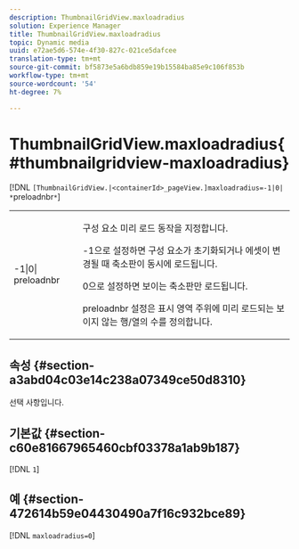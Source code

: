 ```yaml
---
description: ThumbnailGridView.maxloadradius
solution: Experience Manager
title: ThumbnailGridView.maxloadradius
topic: Dynamic media
uuid: e72ae5d6-574e-4f30-827c-021ce5dafcee
translation-type: tm+mt
source-git-commit: bf5873e5a6bdb859e19b15584ba85e9c106f853b
workflow-type: tm+mt
source-wordcount: '54'
ht-degree: 7%

---
```



# ThumbnailGridView.maxloadradius{#thumbnailgridview-maxloadradius}

[!DNL `[ThumbnailGridView.|<containerId>_pageView.]maxloadradius=-1|0| *`preloadnbr`*`]

<table id="table_D29F1F6A8EC74F42A254C823435F9493"> 
 <tbody> 
  <tr> 
   <td colname="col1"> <p><span class="codeph">-1|0|<span class="varname"> preloadnbr</span></span> </p> </td> 
   <td colname="col2"> <p>구성 요소 미리 로드 동작을 지정합니다. </p> <p><span class="codeph"> -1</span>으로 설정하면 구성 요소가 초기화되거나 에셋이 변경될 때 축소판이 동시에 로드됩니다. </p> <p><span class="codeph"> 0</span>으로 설정하면 보이는 축소판만 로드됩니다. </p> <p><span class="codeph"><span class="varname"> preloadnbr</span></span> 설정은 표시 영역 주위에 미리 로드되는 보이지 않는 행/열의 수를 정의합니다. </p> </td> 
  </tr> 
 </tbody> 
</table>

## 속성 {#section-a3abd04c03e14c238a07349ce50d8310}

선택 사항입니다.

## 기본값 {#section-c60e81667965460cbf03378a1ab9b187}

[!DNL `1`]

## 예 {#section-472614b59e04430490a7f16c932bce89}

[!DNL `maxloadradius=0`]
